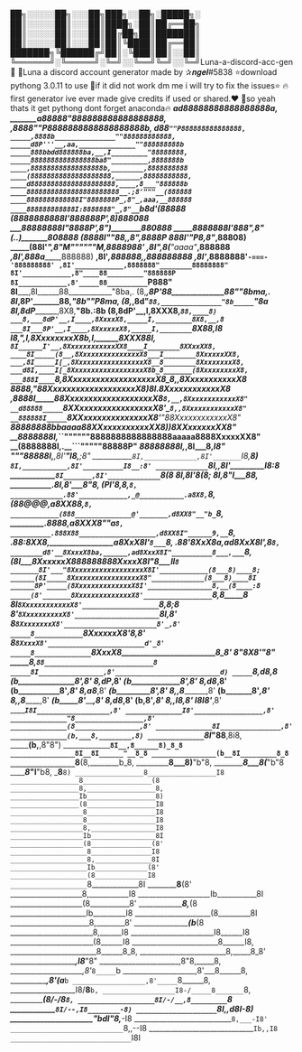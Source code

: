 
██╗░░░░░██╗░░░██╗███╗░░██╗░█████╗░
██║░░░░░██║░░░██║████╗░██║██╔══██╗
██║░░░░░██║░░░██║██╔██╗██║███████║
██║░░░░░██║░░░██║██║╚████║██╔══██║
███████╗╚██████╔╝██║░╚███║██║░░██║
╚══════╝░╚═════╝░╚═╝░░╚══╝╚═╝░░╚═╝Luna-a-discord-acc-gen🍃
👑Luna a discord account generator made by ✰𝒏𝒈𝒆𝒍#5838
⭐download pythong 3.0.11 to use
👀if it did not work dm me i will try to fix the issues⭐
🔥first generator ive ever made give credits if used or shared.❤️
👑so yeah thats it get pythong dont forget anaconda🔥
_________ad88888888888888888a,
________a88888"888888888888888888,
______,8888"__"P8888888888888888888b,
______d88_________`""P888888888888888,
_____,8888b_______________""888888888888,
_____d8P'''__,aa,______________""888888888b
_____888bbdd888888ba,__,I_________"88888888,
_____8888888888888888ba8"_________,8888888b
____,888888888888888888b,________,8888888888
____(88888888888888888888,______,88888888888,
____d888888888888888888888,____,8___"888888b
____88888888888888888888888__.;8'"""__(888888
____8888888888888I"8888888P_,8"_,aaa,__888888
____888888888888I:8888888"_,8"__`b8d'__(88888
____(8888888888I'888888P'_,8)__________888088
_____88888888I"__8888P'__,8")__________880888
_____8888888I'___888"___,8"_(._.)_______808888
_____(8888I"_____"88,__,8"_____________,8888P
______888I'_______"P8_,8"_____________,88808)
_____(88I'__________",8"__M""""""M___,8888988'
____,8I"____________,8(____"aaaa"___,888888
___,8I'____________,888a___________,888888)
__,8I'____________,888888,_______,888888888
_,8I'____________,8888888'`-===-'888888888'
,8I'____________,8888888"________88888888"
8I'____________,8"____88_________"888888P
8I____________,8'_____88__________`P888"
8I___________,8I______88____________"8ba,.
(8,_________,8P'______88______________88""8bma,.
_8I________,8P'_______88,______________"8b___""P8ma,
_(8,______,8d"________`88,_______________"8b_____`"8a
__8I_____,8dP_________,8X8,________________"8b.____:8b
__(8____,8dP'__,I____,8XXX8,________________`88,____8)
___8,___8dP'__,I____,8XxxxX8,_____I,_________8X8,__,8
___8I___8P'__,I____,8XxxxxxX8,_____I,________`8X88,I8
___I8,__"___,I____,8XxxxxxxxX8b,____I,________8XXX88I,
___`8I______I'__,8XxxxxxxxxxxxXX8____I________8XXxxXX8,
____8I_____(8__,8XxxxxxxxxxxxxxxX8___I________8XxxxxxXX8,
___,8I_____I[_,8XxxxxxxxxxxxxxxxxX8__8________8XxxxxxxxX8,
___d8I,____I[_8XxxxxxxxxxxxxxxxxxX8b_8_______(8XxxxxxxxxX8,
___888I____`8,8XxxxxxxxxxxxxxxxxxxX8_8,_____,8XxxxxxxxxxxX8
___8888,____"88XxxxxxxxxxxxxxxxxxxX8)8I____.8XxxxxxxxxxxxX8
__,8888I_____88XxxxxxxxxxxxxxxxxxxX8_`8,__,8XxxxxxxxxxxxX8"
__d88888_____`8XXxxxxxxxxxxxxxxxxX8'__`8,,8XxxxxxxxxxxxX8"
__888888I_____`8XXxxxxxxxxxxxxxxX8'____"88XxxxxxxxxxxxX8"
__88888888bbaaaa88XXxxxxxxxxxxXX8)______)8XXxxxxxxXX8"
__8888888I,_``""""""8888888888888888aaaaa8888XxxxxXX8"
__(8888888I,______________________.__```"""""88888P"
___88888888I,___________________,8I___8,_______I8"
____"""88888I,________________,8I'____"I8,____;8"
___________`8I,_____________,8I'_______`I8,___8)
____________`8I,___________,8I'__________I8__:8'
_____________`8I,_________,8I'___________I8__:8
______________`8I_______,8I'_____________`8__(8
_______________8I_____,8I'________________8__(8;
_______________8I____,8"__________________I___88,
______________.8I___,8'_______________________8"8,
______________(PI___'8_______________________,8,`8,
_____________.88'____________,_@___________.a8X8,`8,
_____________(88____________@@@_________,a8XX88,`8,
____________(888______________@'_______,d8XX8"__"b_`8,
___________.8888,_____________________a8XXX8"____"a__`8,
__________.888X88___________________,d8XX8I"______9,__`8,
_________.88:8XX8,_________________a8XxX8I'_______`8___`8,
________.88'_8XxX8a_____________,ad8XxX8I'________,8_____`8,
________d8'__8XxxxX8ba,______,ad8XxxX8I"__________8___,___`8,
_______(8I___8XxxxxxX888888888XxxxX8I"___________8___II___`8
_______8I'___"8XxxxxxxxxxxxxxxxxxX8I'____________(8___8)____8;
______(8I_____8XxxxxxxxxxxxxxxxxX8"_____________(8___8)____8I
______8P'_____(8XxxxxxxxxxxxxxX8I'________________8,__(8____:8
_____(8'_______8XxxxxxxxxxxxxxX8'_________________`8,_8_____8
_____8I________`8XxxxxxxxxxxxX8'___________________`8,8___;8
_____8'_________`8XxxxxxxxxxX8'_____________________`8I__,8'
_____8___________`8XxxxxxxxX8'_______________________8'_,8'
_____8____________`8XxxxxxX8'________________________8_,8'
_____8_____________`8XxxxX8'________________________d'_8'
_____8______________`8XxxX8_________________________8_8'
_____8________________"8X8'_________________________"8"
_____8,________________`88___________________________8
_____8I________________,8'__________________________d)
_____`8,_______________d8__________________________,8
______(b_______________8'_________________________,8'
_______8,_____________dP_________________________,8'
_______(b_____________8'________________________,8'
________8,___________d8________________________,8'
________(b___________8'_______________________,8'
_________8,_________a8_______________________,8'
_________(b_________8'______________________,8'
__________8,_______,8______________________,8'
__________(b_______8'_____________________,8'
___________8,_____,8_____________________,8'
___________(b_____8'____________________,8'
____________8,___d8____________________,8'
____________(b__,8'___________________,8'
_____________8,,I8___________________,8'
_____________I8I8'__________________,8'
_____________`I8I__________________,8'
______________I8'_________________,8'
______________"8_________________,8'
______________(8________________,8'
______________8I_______________,8'
______________(b,___8,________,8)
______________`8I___"88______,8i8,
_______________(b,__________,8"8")
_______________`8I__,8______8)_8_8
________________8I__8I______"__8_8
________________(b__8I_________8_8
________________`8__(8,________b_8,
_________________8___8)________"b"8,
_________________8___8(_________"b"8
_________________8___"I__________"b8,
_________________8________________`8)
_________________8_________________I8
_________________8_________________(8
_________________8,_________________8,
_________________Ib_________________8)
_________________(8_________________I8
__________________8_________________I8
__________________8_________________I8
__________________8,________________I8
__________________Ib________________8I
__________________(8_______________(8'
___________________8_______________I8
___________________8,______________8I
___________________Ib_____________(8'
___________________(8_____________I8
___________________`8_____________8I
____________________8____________(8'
____________________8,___________I8
____________________Ib___________8I
____________________(8___________8'
_____________________8,_________(8
_____________________Ib_________I8
_____________________(8_________8I
______________________8,________8'
______________________(b_______(8
_______________________8,______I8
_______________________I8______I8
_______________________(8______I8
________________________8______I8,
________________________8______8_8,
________________________8,_____8_8'
_______________________,I8_____"8"
______________________,8"8,_____8,
_____________________,8'_`8_____`b
____________________,8'___8______8,
___________________,8'____(a_____`b
__________________,8'_____`8______8,
__________________I8/______8______`b,
__________________I8-/_____8_______`8,
__________________(8/-/____8________`8,
___________________8I/-/__,8_________`8
___________________`8I/--,I8________-8)
____________________`8I,,d8I_______-8)
______________________"bdI"8,_____-I8
___________________________`8,___-I8'
____________________________`8,,--I8
_____________________________`Ib,,I8
______________________________`I8I
